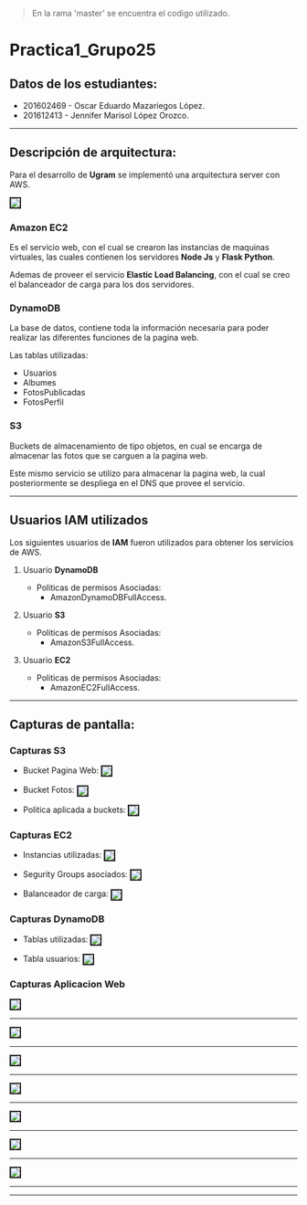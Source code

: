 > En la rama  'master' se encuentra el codigo utilizado.

# Practica1_Grupo25
## Datos de los estudiantes:
* 201602469 - Oscar Eduardo Mazariegos López.
* 201612413 - Jennifer Marisol López Orozco.
 
- - -

## Descripción de arquitectura:
Para el desarrollo de **Ugram** se implementó una arquitectura server con AWS.

<img src="imagenesDocu\Arquitectura.PNG" border="2" align="center"/>
  
### **Amazon EC2**
Es el servicio web, con el cual se crearon las instancias de maquinas virtuales, las cuales contienen los servidores **Node Js** y **Flask Python**.

Ademas de proveer el servicio **Elastic Load Balancing**, con el cual se creo el balanceador de carga para los dos servidores.


### **DynamoDB**
La base de datos, contiene toda la información necesaria para poder realizar las diferentes funciones de la pagina web.

Las tablas utilizadas:
* Usuarios
* Albumes
* FotosPublicadas
* FotosPerfil

### **S3**
Buckets de almacenamiento de tipo objetos, en cual se encarga de almacenar las fotos que se carguen a la pagina web.

Este mismo servicio se utilizo para almacenar la pagina web, la cual posteriormente se despliega en el DNS que provee el servicio.

- - -
## Usuarios IAM utilizados
Los siguientes usuarios de **IAM** fueron utilizados para obtener los servicios de AWS.

1. Usuario **DynamoDB**
   * Politicas de permisos Asociadas:
     *  AmazonDynamoDBFullAccess.

2. Usuario **S3**
   * Politicas de permisos Asociadas:
     *  AmazonS3FullAccess.

3. Usuario **EC2**
   * Politicas de permisos Asociadas:
     *  AmazonEC2FullAccess.

---
## Capturas de pantalla:

### Capturas **S3**

* Bucket Pagina Web:
  <img src="imagenesDocu\bucketPagina.PNG" border="2" align="center"/>

* Bucket Fotos:
  <img src="imagenesDocu\bucketFotos.PNG" border="2" align="center"/>

* Politica aplicada a buckets:
  <img src="imagenesDocu\politicas Bucket.PNG" border="2" align="center"/>

### Capturas **EC2**

* Instancias utilizadas:
  <img src="imagenesDocu\Instancias.PNG" border="2" align="center"/>

* Segurity Groups asociados:
  <img src="imagenesDocu\segurity.PNG" border="2" align="center"/>

* Balanceador de carga:
  <img src="imagenesDocu\balancer.PNG" border="2" align="center"/>

### Capturas **DynamoDB**

* Tablas utilizadas:
  <img src="imagenesDocu\tablasDynamo.PNG" border="2" align="center"/>

* Tabla usuarios:
  <img src="imagenesDocu\tablaUsername.PNG" border="2" align="center"/>


### Capturas **Aplicacion Web**
<img src="imagenesDocu\login.PNG" border="2" align="center"/>

- - -

<img src="imagenesDocu\registro.PNG" border="2" align="center"/>

- - -

<img src="imagenesDocu\perfil.PNG" border="2" align="center"/>

- - -

<img src="imagenesDocu\subirFoto.PNG" border="2" align="center"/>

- - -

<img src="imagenesDocu\perfilEdit.PNG" border="2" align="center"/>

- - -

<img src="imagenesDocu\albumes.PNG" border="2" align="center"/>

- - -

<img src="imagenesDocu\fotos.PNG" border="2" align="center"/>

- - -
- - -







